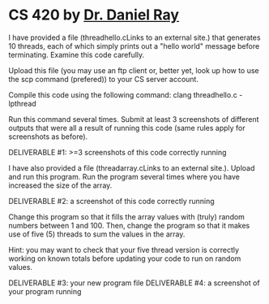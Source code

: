 # CS 420 by [Dr. Daniel Ray](https://una.edu/faculty/dray4.html)

I have provided a file (threadhello.cLinks to an external site.) that generates 10 threads, each of which simply prints out a "hello world" message before terminating.  Examine this code carefully.

Upload this file (you may use an ftp client or, better yet, look up how to use the scp command (prefered)) to your CS server account.

Compile this code using the following command: clang threadhello.c -lpthread

Run this command several times.  Submit at least 3 screenshots of different outputs that were all a result of running this code (same rules apply for screenshots as before).

DELIVERABLE #1:  >=3 screenshots of this code correctly running

I have also provided a file (threadarray.cLinks to an external site.).  Upload and run this program.  Run the program several times where you have increased the size of the array.

DELIVERABLE #2: a screenshot of this code correctly running

Change this program so that it fills the array values with (truly) random numbers between 1 and 100.  Then, change the program so that it makes use of five (5) threads to sum the values in the array.   

Hint: you may want to check that your five thread version is correctly working on known totals before updating your code to run on random values.

DELIVERABLE #3: your new program file
DELIVERABLE #4: a screenshot of your program running
